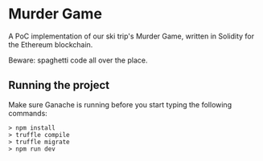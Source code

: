 # Murder Game

A PoC implementation of our ski trip's Murder Game, written in Solidity for the Ethereum blockchain.

Beware: spaghetti code all over the place.

## Running the project

Make sure Ganache is running before you start typing the following commands:

```
> npm install
> truffle compile
> truffle migrate
> npm run dev
```
